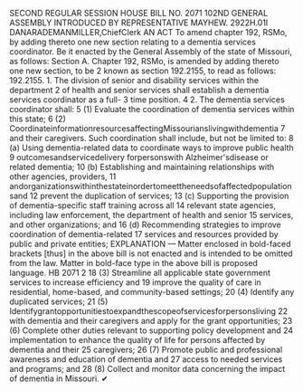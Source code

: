 SECOND REGULAR SESSION
HOUSE BILL NO. 2071
102ND GENERAL ASSEMBLY
INTRODUCED BY REPRESENTATIVE MAYHEW.
2922H.01I DANARADEMANMILLER,ChiefClerk
AN ACT
To amend chapter 192, RSMo, by adding thereto one new section relating to a dementia
services coordinator.
Be it enacted by the General Assembly of the state of Missouri, as follows:
Section A. Chapter 192, RSMo, is amended by adding thereto one new section, to be
2 known as section 192.2155, to read as follows:
192.2155. 1. The division of senior and disability services within the department
2 of health and senior services shall establish a dementia services coordinator as a full-
3 time position.
4 2. The dementia services coordinator shall:
5 (1) Evaluate the coordination of dementia services within this state;
6 (2) CoordinateinformationresourcesaffectingMissourianslivingwithdementia
7 and their caregivers. Such coordination shall include, but not be limited to:
8 (a) Using dementia-related data to coordinate ways to improve public health
9 outcomesandservicedelivery forpersonswith Alzheimer'sdisease or related dementia;
10 (b) Establishing and maintaining relationships with other agencies, providers,
11 andorganizationswithinthestateinordertomeettheneedsofaffectedpopulationsand
12 prevent the duplication of services;
13 (c) Supporting the provision of dementia-specific staff training across all
14 relevant state agencies, including law enforcement, the department of health and senior
15 services, and other organizations; and
16 (d) Recommending strategies to improve coordination of dementia-related
17 services and resources provided by public and private entities;
EXPLANATION — Matter enclosed in bold-faced brackets [thus] in the above bill is not enacted and is
intended to be omitted from the law. Matter in bold-face type in the above bill is proposed language.
HB 2071 2
18 (3) Streamline all applicable state government services to increase efficiency and
19 improve the quality of care in residential, home-based, and community-based settings;
20 (4) Identify any duplicated services;
21 (5) Identifygrantopportunitiestoexpandthescopeofservicesforpersonsliving
22 with dementia and their caregivers and apply for the grant opportunities;
23 (6) Complete other duties relevant to supporting policy development and
24 implementation to enhance the quality of life for persons affected by dementia and their
25 caregivers;
26 (7) Promote public and professional awareness and education of dementia and
27 access to needed services and programs; and
28 (8) Collect and monitor data concerning the impact of dementia in Missouri.
✔